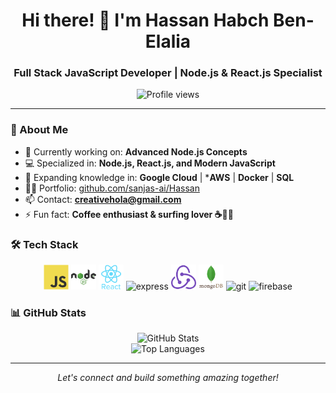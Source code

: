 <h1 align="center">Hi there! 👋 I'm Hassan Habch Ben-Elalia</h1>
<h3 align="center">Full Stack JavaScript Developer | Node.js & React.js Specialist</h3>

<div align="center">
  <img src="https://komarev.com/ghpvc/?username=sanjas-ai&label=Profile%20views&color=0e75b6&style=flat" alt="Profile views" />
</div>

---

### 🚀 About Me

- 🔭 Currently working on: **Advanced Node.js Concepts**
- 💻 Specialized in: **Node.js, React.js, and Modern JavaScript**
- 🌱 Expanding knowledge in:  **Google Cloud** | ***AWS** | **Docker** | **SQL**
- 👨‍💻 Portfolio: [github.com/sanjas-ai/Hassan](https://github.com/sanjas-ai/Hassan)
- 📫 Contact: **creativehola@gmail.com**
- ⚡ Fun fact: **Coffee enthusiast & surfing lover ☕🏄‍♂️**

### 🛠️ Tech Stack

<p align="center">
  <!-- Core Technologies -->
  <img src="https://raw.githubusercontent.com/devicons/devicon/master/icons/javascript/javascript-original.svg" alt="javascript" width="40" height="40"/>
  <img src="https://raw.githubusercontent.com/devicons/devicon/master/icons/nodejs/nodejs-original-wordmark.svg" alt="nodejs" width="40" height="40"/>
  <img src="https://raw.githubusercontent.com/devicons/devicon/master/icons/react/react-original-wordmark.svg" alt="react" width="40" height="40"/>
  <img src="https://celestialsys.com/wp-content/uploads/2024/02/express-sq-256x256-1.webp" alt="express" width="40" height="40"/>
  
  <!-- Frontend -->
  <img src="https://raw.githubusercontent.com/devicons/devicon/master/icons/redux/redux-original.svg" alt="redux" width="40" height="40"/>
  
  <!-- Database & Tools -->
  <img src="https://raw.githubusercontent.com/devicons/devicon/master/icons/mongodb/mongodb-original-wordmark.svg" alt="mongodb" width="40" height="40"/>
  <img src="https://logodix.com/logo/64439.png" alt="git" width="40" height="40"/>
  <img src="https://www.vectorlogo.zone/logos/firebase/firebase-icon.svg" alt="firebase" width="40" height="40"/>
</p>

### 📊 GitHub Stats

<div align="center">
  <img src="https://github-readme-stats.vercel.app/api?username=sanjas-ai&show_icons=true&theme=react&hide_border=true" alt="GitHub Stats" />
</div>

<div align="center">
  <img src="https://github-readme-stats.vercel.app/api/top-langs/?username=sanjas-ai&layout=compact&theme=react&hide_border=true" alt="Top Languages" />
</div>

---

<div align="center">
  <i>Let's connect and build something amazing together!</i>
</div>
